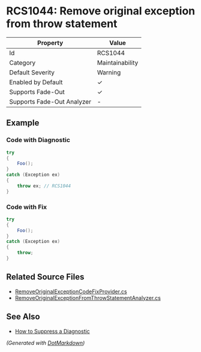 # RCS1044: Remove original exception from throw statement

| Property                    | Value           |
| --------------------------- | --------------- |
| Id                          | RCS1044         |
| Category                    | Maintainability |
| Default Severity            | Warning         |
| Enabled by Default          | &#x2713;        |
| Supports Fade\-Out          | &#x2713;        |
| Supports Fade\-Out Analyzer | \-              |

## Example

### Code with Diagnostic

```csharp
try
{
    Foo();
}
catch (Exception ex)
{
    throw ex; // RCS1044
}
```

### Code with Fix

```csharp
try
{
    Foo();
}
catch (Exception ex)
{
    throw;
}
```

## Related Source Files

* [RemoveOriginalExceptionCodeFixProvider.cs](../../src/Analyzers.CodeFixes/CSharp/CodeFixes/RemoveOriginalExceptionCodeFixProvider.cs)
* [RemoveOriginalExceptionFromThrowStatementAnalyzer.cs](../../src/Analyzers/CSharp/Analysis/RemoveOriginalExceptionFromThrowStatementAnalyzer.cs)

## See Also

* [How to Suppress a Diagnostic](../HowToConfigureAnalyzers.md#how-to-suppress-a-diagnostic)

*\(Generated with [DotMarkdown](http://github.com/JosefPihrt/DotMarkdown)\)*